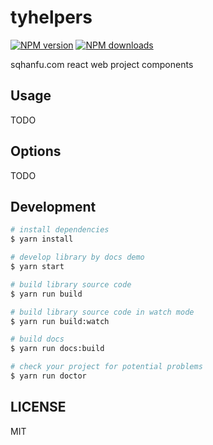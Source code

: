 # tyhelpers

[![NPM version](https://img.shields.io/npm/v/tyhelpers.svg?style=flat)](https://npmjs.org/package/tyhelpers)
[![NPM downloads](http://img.shields.io/npm/dm/tyhelpers.svg?style=flat)](https://npmjs.org/package/tyhelpers)

sqhanfu.com react web project components

## Usage

TODO

## Options

TODO

## Development

```bash
# install dependencies
$ yarn install

# develop library by docs demo
$ yarn start

# build library source code
$ yarn run build

# build library source code in watch mode
$ yarn run build:watch

# build docs
$ yarn run docs:build

# check your project for potential problems
$ yarn run doctor
```

## LICENSE

MIT
